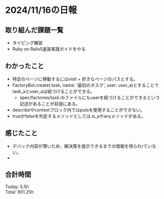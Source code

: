 # 2024/11/16の日報
## 取り組んだ課題一覧
* タイピング練習
* Ruby on Rails5速習実践ガイドをやる
## わかったこと
*  特定のページに移動するにはvisit + 好きなページのパスとする。
* FactoryBot.create(:task, name: '最初のタスク', user: user_a)とすることでtask_aとuser_aは紐づけることができる。
  *  spec/factories/task.rbファイルにもuserを紐づけることができるという記述があることが前提にある。
*  describeやcontextブロック内ではputsを使用することができない。
*  trueかfalseを判定するメソッドとしては.is_aやanyメソッドがある。     
## 感じたこと
* デバック内容が薄いため、解決策を提示できるまでの情報を得られrていない。
* 
## 合計時間  
Today: 5.5h<br>
Total: 901.25h
